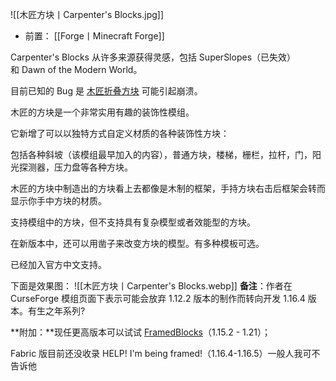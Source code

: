 ![[木匠方块丨Carpenter's Blocks.jpg]]
- 前置：
 [[Forge丨Minecraft Forge]]

Carpenter's Blocks 从许多来源获得灵感，包括 SuperSlopes（已失效）和 Dawn of the Modern World。

目前已知的 Bug 是 [木匠折叠方块](https://www.mcmod.cn/item/7911.html "木匠的折叠块") 可能引起崩溃。

  

木匠的方块是一个非常实用有趣的装饰性模组。

它新增了可以以独特方式自定义材质的各种装饰性方块：

包括各种斜坡（该模组最早加入的内容），普通方块，楼梯，栅栏，拉杆，门，阳光探测器，压力盘等各种方块。

木匠的方块中制造出的方块看上去都像是木制的框架，手持方块右击后框架会转而显示你手中方块的材质。

支持模组中的方块，但不支持具有复杂模型或者效能型的方块。

在新版本中，还可以用凿子来改变方块的模型。有多种模板可选。

已经加入官方中文支持。

下面是效果图：
![[木匠方块丨Carpenter's Blocks.webp]]
**备注**：作者在 CurseForge 模组页面下表示可能会放弃 1.12.2 版本的制作而转向开发 1.16.4 版本。有生之年系列?

**附加：**现任更高版本可以试试 [FramedBlocks](https://www.mcmod.cn/class/5918.html "FramedBlocks")（1.15.2 - 1.21）；

Fabric 版目前还没收录 HELP! I'm being framed!（1.16.4-1.16.5）一般人我可不告诉他
